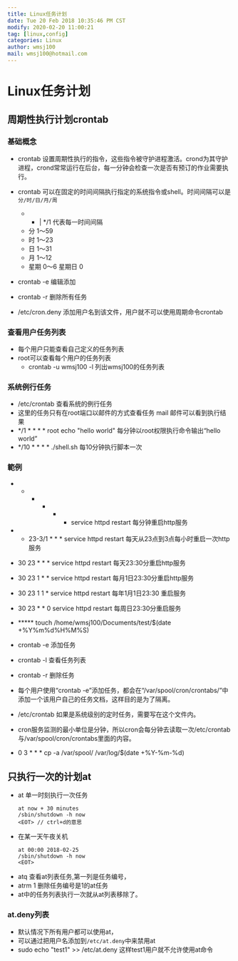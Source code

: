 ```yaml
---
title: Linux任务计划
date: Tue 20 Feb 2018 10:35:46 PM CST
modify: 2020-02-20 11:00:21 
tag: [linux,config]
categories: Linux
author: wmsj100
mail: wmsj100@hotmail.com
---
```


# Linux任务计划

## 周期性执行计划crontab

### 基础概念
- crontab 设置周期性执行的指令，这些指令被守护进程激活。crond为其守护进程，crond常常运行在后台，每一分钟会检查一次是否有预订的作业需要执行。

- crontab 可以在固定的时间间隔执行指定的系统指令或shell。时间间隔可以是 `分/时/日/月/周`
    - * | */1 代表每一时间间隔
    - 分 1～59
    - 时 1～23
    - 日 1～31
    - 月 1～12
    - 星期 0～6 星期日 0
- crontab -e 编辑添加
- crontab -r  删除所有任务

- /etc/cron.deny 添加用户名到该文件，用户就不可以使用周期命令crontab

### 查看用户任务列表
- 每个用户只能查看自己定义的任务列表
- root可以查看每个用户的任务列表
    - crontab -u wmsj100 -l 列出wmsj100的任务列表

### 系统例行任务
- /etc/crontab 查看系统的例行任务
- 这里的任务只有在root端口以邮件的方式查看任务 mail 邮件可以看到执行结果
- */1 * * * * root echo "hello world" 每分钟以root权限执行命令输出“hello world”
- */10 * * * * ./shell.sh  每10分钟执行脚本一次

### 範例
- * * * * * service httpd restart 每分钟重启http服务
- * 23-3/1 * * * service httpd restart 每天从23点到3点每小时重启一次http服务
- 30 23 * * * service httpd restart 每天23:30分重启http服务
- 30 23 1 * * service httpd restart 每月1日23:30分重启http服务 
- 30 23 1 1 * service httpd restart 每年1月1日23:30 重启服务
- 30 23 * * 0 service httpd restart 每周日23:30分重启服务

- ***** touch /home/wmsj100/Documents/test/$(date +\%Y\%m\%d\%H\%M\%S)

- crontab -e 添加任务
- crontab -l 查看任务列表
- crontab -r 删除任务

- 每个用户使用“crontab -e”添加任务，都会在“/var/spool/cron/crontabs/”中添加一个该用户自己的任务文档，这样目的是为了隔离。

- /etc/crontab 如果是系统级别的定时任务，需要写在这个文件内。

- cron服务监测的最小单位是分钟，所以cron会每分钟去读取一次/etc/crontab与/var/spool/cron/crontabs里面的内容。

- 0 3 * * * cp -a /var/spool/ /var/log/$(date +\%Y-\%m-\%d)

## 只执行一次的计划at
- at 单一时刻执行一次任务
    ```at
    at now + 30 minutes
    /sbin/shutdown -h now
    <EOT> // ctrl+d的意思
    ```
- 在某一天午夜关机
    ```at 
    at 00:00 2018-02-25
    /sbin/shutdown -h now
    <EOT>
    ```
- atq 查看at列表任务,第一列是任务编号，
- atrm 1 删除任务编号是1的at任务
- at中的任务列表执行一次就从at列表移除了。

### at.deny列表
- 默认情况下所有用户都可以使用at，
- 可以通过把用户名添加到`/etc/at.deny`中来禁用at
- sudo echo "test1" >> /etc/at.deny 这样test1用户就不允许使用at命令
